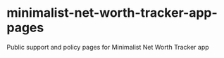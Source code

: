# minimalist-net-worth-tracker-app-pages
Public support and policy pages for Minimalist Net Worth Tracker app
